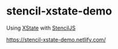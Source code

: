 # stencil-xstate-demo

Using [XState](https://xstate.js.org/) with [StencilJS](https://stenciljs.com)

https://stencil-xstate-demo.netlify.com/